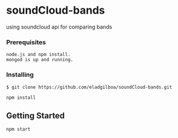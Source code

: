 # soundCloud-bands
using soundcloud api for comparing bands

### Prerequisites
    node.js and npm install.
    mongod is up and running.

### Installing
```
$ git clone https://github.com/eladgilboa/soundCloud-bands.git

npm install
```

## Getting Started
```
npm start
```